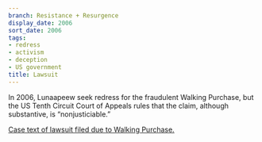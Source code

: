 ```yaml
---
branch: Resistance + Resurgence
display_date: 2006
sort_date: 2006
tags:
- redress
- activism
- deception
- US government
title: Lawsuit
---
```


In 2006, Lunaapeew seek redress for the fraudulent Walking Purchase, but the US Tenth Circuit Court of Appeals rules that the claim, although substantive, is “nonjusticiable.”

[Case text of lawsuit filed due to Walking Purchase.](https://casetext.com/case/delaware-nation-v-pennsylvania)
